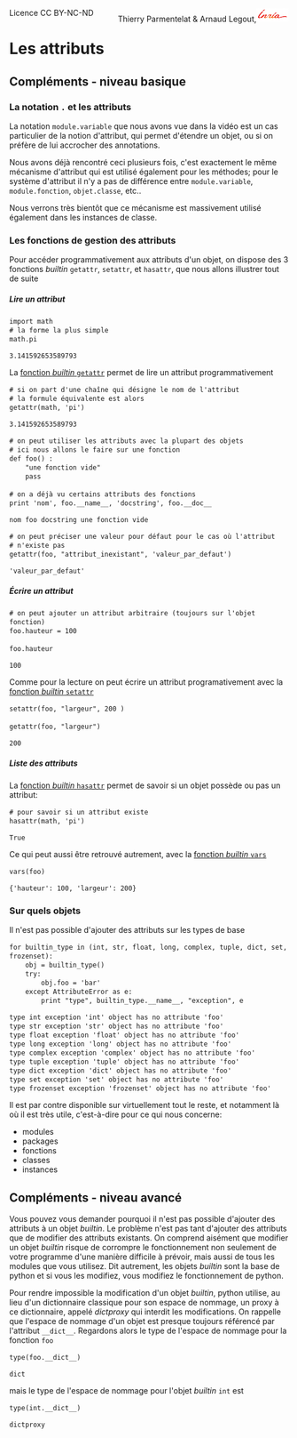 
<span style="float:left;">Licence CC BY-NC-ND</span><span style="float:right;">Thierry Parmentelat &amp; Arnaud Legout,<img src="../../media/inria-25.png" style="display:inline"></span><br/>

# Les attributs

## Compléments - niveau basique

### La notation `.` et les attributs

La notation `module.variable` que nous avons vue dans la vidéo est un cas particulier de la notion d'attribut, qui permet d'étendre un objet, ou si on préfère de lui accrocher des annotations.

Nous avons déjà rencontré ceci plusieurs fois, c'est exactement le même mécanisme d'attribut qui est utilisé également pour les méthodes; pour le système d'attribut il n'y a pas de différence entre `module.variable`, `module.fonction`, `objet.classe`, etc..

Nous verrons très bientôt que ce mécanisme est massivement utilisé également dans les instances de classe.

### Les fonctions de gestion des attributs

Pour accéder programmativement aux attributs d'un objet, on dispose des 3 fonctions *builtin* `getattr`, `setattr`, et `hasattr`, que nous allons illustrer tout de suite

##### Lire un attribut


```
import math
# la forme la plus simple
math.pi
```




    3.141592653589793



La [fonction *builtin* `getattr`](https://docs.python.org/2/library/functions.html#getattr) permet de lire un attribut programmativement


```
# si on part d'une chaîne qui désigne le nom de l'attribut
# la formule équivalente est alors
getattr(math, 'pi')
```




    3.141592653589793




```
# on peut utiliser les attributs avec la plupart des objets
# ici nous allons le faire sur une fonction
def foo() :
    "une fonction vide"
    pass

# on a déjà vu certains attributs des fonctions
print 'nom', foo.__name__, 'docstring', foo.__doc__
```

    nom foo docstring une fonction vide



```
# on peut préciser une valeur pour défaut pour le cas où l'attribut
# n'existe pas
getattr(foo, "attribut_inexistant", 'valeur_par_defaut')
```




    'valeur_par_defaut'



##### Écrire un attribut


```
# on peut ajouter un attribut arbitraire (toujours sur l'objet fonction)
foo.hauteur = 100

foo.hauteur
```




    100



Comme pour la lecture on peut écrire un attribut programativement avec la [fonction *builtin* `setattr`](https://docs.python.org/2/library/functions.html#setattr)


```
setattr(foo, "largeur", 200 )

getattr(foo, "largeur")
```




    200



##### Liste des attributs

La [fonction *builtin* `hasattr`](https://docs.python.org/2/library/functions.html#hasattr) permet de savoir si un objet possède ou pas un attribut:


```
# pour savoir si un attribut existe
hasattr(math, 'pi')
```




    True



Ce qui peut aussi être retrouvé autrement, avec la [fonction *builtin* `vars`](https://docs.python.org/2/library/functions.html#vars)


```
vars(foo)
```




    {'hauteur': 100, 'largeur': 200}



### Sur quels objets

Il n'est pas possible d'ajouter des attributs sur les types de base


```
for builtin_type in (int, str, float, long, complex, tuple, dict, set, frozenset):
    obj = builtin_type()
    try:
        obj.foo = 'bar'
    except AttributeError as e:
        print "type", builtin_type.__name__, "exception", e
```

    type int exception 'int' object has no attribute 'foo'
    type str exception 'str' object has no attribute 'foo'
    type float exception 'float' object has no attribute 'foo'
    type long exception 'long' object has no attribute 'foo'
    type complex exception 'complex' object has no attribute 'foo'
    type tuple exception 'tuple' object has no attribute 'foo'
    type dict exception 'dict' object has no attribute 'foo'
    type set exception 'set' object has no attribute 'foo'
    type frozenset exception 'frozenset' object has no attribute 'foo'


Il est par contre disponible sur virtuellement tout le reste, et notamment là où il est très utile, c'est-à-dire pour ce qui nous concerne:
 * modules
 * packages
 * fonctions
 * classes
 * instances

## Compléments - niveau avancé

Vous pouvez vous demander pourquoi il n'est pas possible d'ajouter des attributs à un objet *builtin*. Le problème n'est pas tant d'ajouter des attributs que de modifier des attributs existants. On comprend aisément que modifier un objet *builtin* risque de corrompre le fonctionnement non seulement de votre programme d'une manière difficile à prévoir, mais aussi de tous les modules que vous utilisez. Dit autrement, les objets *builtin* sont la base de python et si vous les modifiez, vous modifiez le fonctionnement de python.

Pour rendre impossible la modification d'un objet *builtin*, python utilise, au lieu d'un dictionnaire classique pour son espace de nommage, un proxy à ce dictionnaire, appelé *dictproxy* qui interdit les modifications. On rappelle que l'espace de nommage d'un objet est presque toujours référencé par l'attribut `__dict__`. Regardons alors le type de l'espace de nommage pour la fonction `foo`


```
type(foo.__dict__)
```




    dict



mais le type de l'espace de nommage pour l'objet *builtin* `int` est


```
type(int.__dict__)
```




    dictproxy



